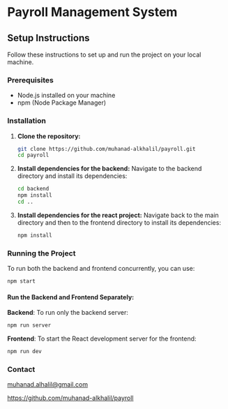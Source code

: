 # Payroll Management System


## Setup Instructions

Follow these instructions to set up and run the project on your local machine.

### Prerequisites

- Node.js installed on your machine
- npm (Node Package Manager)

### Installation

1. **Clone the repository:**

   ```bash
   git clone https://github.com/muhanad-alkhalil/payroll.git
   cd payroll
   ```
2. **Install dependencies for the backend:**
Navigate to the backend directory and install its dependencies:

   ```bash
   cd backend
   npm install
   cd ..
   ```

3. **Install dependencies for the react project:**
Navigate back to the main directory and then to the frontend directory to install its dependencies:
   ```bash
   npm install
   ```

### Running the Project
To run both the backend and frontend concurrently, you can use:
   ```bash
   npm start
   ```
   #### Run the Backend and Frontend Separately:
**Backend**: To run only the backend server:
   ```bash
   npm run server
   ```
**Frontend**: To start the React development server for the frontend:
```bash
npm run dev
   ```

### Contact
muhanad.alhalil@gmail.com

https://github.com/muhanad-alkhalil/payroll